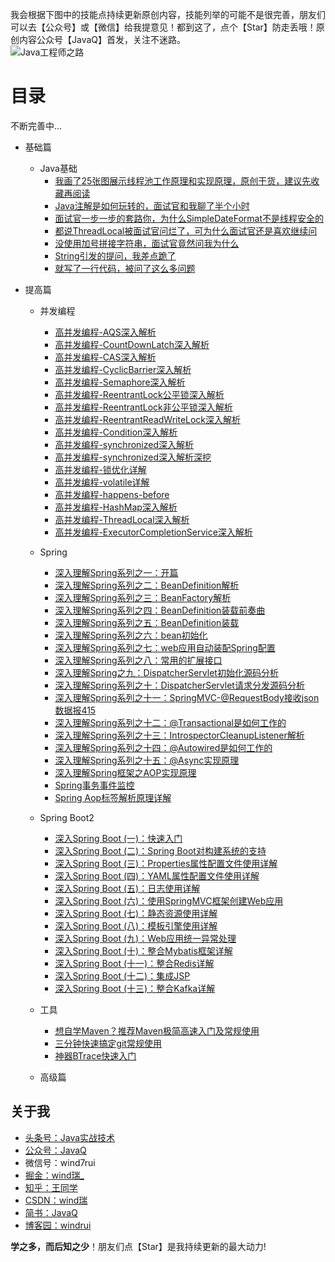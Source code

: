我会根据下图中的技能点持续更新原创内容，技能列举的可能不是很完善，朋友们可以去【公众号】或【微信】给我提意见！都到这了，点个【Star】防走丢哦！原创内容公众号【JavaQ】首发，关注不迷路。<br/>
![Java工程师之路](https://img-blog.csdnimg.cn/20200525210013393.png)

# 目录 
不断完善中...
- 基础篇
  - Java基础
    - [我画了25张图展示线程池工作原理和实现原理，原创干货，建议先收藏再阅读](https://mp.weixin.qq.com/s/1oEdi_J79lWaX0649N6BPg)
    - [Java注解是如何玩转的，面试官和我聊了半个小时](https://mp.weixin.qq.com/s?__biz=MzI0NjUxNTY5Nw==&mid=2247484696&idx=1&sn=54c8b5ad9373d88564032c8bc4bc0926&chksm=e9bf5786dec8de90506632f193789cc088165985e35320a5e2a64f6a1230f5d74c9118a811af&token=1138093002&lang=zh_CN#rd) 
    - [面试官一步一步的套路你，为什么SimpleDateFormat不是线程安全的](https://mp.weixin.qq.com/s?__biz=MzI0NjUxNTY5Nw==&mid=2247484707&idx=1&sn=3eea7537f43fcf0cd646d9bc64fd657f&chksm=e9bf57bddec8deab4ffea25c68197d82c1b46ba58ad0963c9fc0ee6d79f9c47c29660875187f&token=1138093002&lang=zh_CN#rd)
    - [都说ThreadLocal被面试官问烂了，可为什么面试官还是喜欢继续问](https://mp.weixin.qq.com/s?__biz=MzI0NjUxNTY5Nw==&mid=2247484701&idx=1&sn=67ba3d2cedbd7a475371acfc474210e1&chksm=e9bf5783dec8de95e76115bc1fbd14401f8b41030d7aa5ebd42894eba56f138fd03f153718a4&token=1138093002&lang=zh_CN#rd)
    - [没使用加号拼接字符串，面试官竟然问我为什么](https://mp.weixin.qq.com/s?__biz=MzI0NjUxNTY5Nw==&mid=2247484712&idx=1&sn=982a0801e878700b42b48f7fae3e5f30&chksm=e9bf57b6dec8dea04544c551c8206897f66efb81f49532b65df4ff878ad284c261b48ad9e3dd&token=1138093002&lang=zh_CN#rd)
    - [String引发的提问，我差点跪了](https://mp.weixin.qq.com/s?__biz=MzI0NjUxNTY5Nw==&mid=2247484671&idx=1&sn=b33d3a54250b217d0945c69a4e3d3212&chksm=e9bf5661dec8df777af465067f81e4ac57cb3aec2ca5a50c5b22a695d23ce99d8a8150c407b6&token=1138093002&lang=zh_CN#rd)
    - [就写了一行代码，被问了这么多问题](https://mp.weixin.qq.com/s?__biz=MzI0NjUxNTY5Nw==&mid=2247484653&idx=1&sn=7d433692eaba49f33d90b1f81dafd23d&chksm=e9bf5673dec8df65f0511062a2e2bd9f55f091e8eba9a063ee8669ee7d50a62eb4c04f3bb071&token=1138093002&lang=zh_CN#rd)
    
  
- 提高篇
  - 并发编程
    - [高并发编程-AQS深入解析](https://mp.weixin.qq.com/s?__biz=MzI0NjUxNTY5Nw==&mid=2247484320&idx=1&sn=9059f8308b07898a2cbbc15780a61f43&chksm=e9bf513edec8d82881f7360c9c4cf14bec405e6133f4d14ab700a74eda6322629ee8ce8806ba&token=1138093002&lang=zh_CN#rd)
    - [高并发编程-CountDownLatch深入解析](https://mp.weixin.qq.com/s?__biz=MzI0NjUxNTY5Nw==&mid=2247484326&idx=1&sn=6d8b68802adb70c5de1f1b8a2cd2a6c1&chksm=e9bf5138dec8d82ecb46f4704f8459c05d842d0d77f5bef24cac8283f88ade1d4f8685dac162&token=1138093002&lang=zh_CN#rd)
    - [高并发编程-CAS深入解析](https://mp.weixin.qq.com/s?__biz=MzI0NjUxNTY5Nw==&mid=2247484335&idx=1&sn=64f675e9342cf52c167e9916338497ff&chksm=e9bf5131dec8d827625354860d8185da5ed6f51e7a235113741beb4b48a46023215255c02e99&token=1138093002&lang=zh_CN#rd)
    - [高并发编程-CyclicBarrier深入解析](https://mp.weixin.qq.com/s?__biz=MzI0NjUxNTY5Nw==&mid=2247484339&idx=1&sn=239c24306bd835be2abf5224566c1f85&chksm=e9bf512ddec8d83b8be383c8e62e0a8028f3cf4ad9df777a30f2c3a0cfa32bdcdedeeace77c4&token=1138093002&lang=zh_CN#rd)
    - [高并发编程-Semaphore深入解析](https://mp.weixin.qq.com/s?__biz=MzI0NjUxNTY5Nw==&mid=2247484344&idx=1&sn=e0276a89ad9783b268f9c08f2691edcb&chksm=e9bf5126dec8d8300a6919b8b8e2691cc2dc5f6596e3e1a55511c5269f78264c8a378004e925&token=1138093002&lang=zh_CN#rd)
    - [高并发编程-ReentrantLock公平锁深入解析](https://mp.weixin.qq.com/s?__biz=MzI0NjUxNTY5Nw==&mid=2247484348&idx=1&sn=f6d668a6283ad33a71041bbcfa6a48d7&chksm=e9bf5122dec8d834d305801c2844fd1c7e68f7f0dc802aba17fa2b32499c3c64d4a044c28fb7&token=1138093002&lang=zh_CN#rd)
    - [高并发编程-ReentrantLock非公平锁深入解析](https://mp.weixin.qq.com/s?__biz=MzI0NjUxNTY5Nw==&mid=2247484357&idx=1&sn=a651dc2427449268ccc92d389d98b92b&chksm=e9bf515bdec8d84dce67a861f03a708e6da62aaf9386aae7c268005eff89105d2e09563c6a44&token=1138093002&lang=zh_CN#rd)
    - [高并发编程-ReentrantReadWriteLock深入解析](https://mp.weixin.qq.com/s?__biz=MzI0NjUxNTY5Nw==&mid=2247484361&idx=1&sn=925f36e47640aa57293f27b7c92b6d97&chksm=e9bf5157dec8d841936df507a245b46123f35fc188e0af518d6c6abda25e3574cba61460d093&token=1138093002&lang=zh_CN#rd)
    - [高并发编程-Condition深入解析](https://mp.weixin.qq.com/s?__biz=MzI0NjUxNTY5Nw==&mid=2247484367&idx=1&sn=44bcf3eac0a10754a1de17759f41cb95&chksm=e9bf5151dec8d847601727eaac8646d2c907cc217b3ec32d631419485709cd99463111ec6ed3&token=1138093002&lang=zh_CN#rd)
    - [高并发编程-synchronized深入解析](https://mp.weixin.qq.com/s?__biz=MzI0NjUxNTY5Nw==&mid=2247484378&idx=1&sn=c0c9fd1121e49e89d45c5578f4159562&chksm=e9bf5144dec8d8526ab953ba35260d3c90b6c131ff5c920c6090cae3ac7e9e7b5f9be4df20d3&token=1138093002&lang=zh_CN#rd)
    - [高并发编程-synchronized深入解析深挖](https://mp.weixin.qq.com/s?__biz=MzI0NjUxNTY5Nw==&mid=2247484385&idx=1&sn=b941bba79dedfdbbe46e4639c512f188&chksm=e9bf517fdec8d86995b0086aee9c591bf00bc4505b79d72989b933876ab5dd9271cf7c40c7bf&token=1138093002&lang=zh_CN#rd)
    - [高并发编程-锁优化详解](https://mp.weixin.qq.com/s?__biz=MzI0NjUxNTY5Nw==&mid=2247484393&idx=1&sn=ee05cfe2cd9e05d059accd756c91f098&chksm=e9bf5177dec8d861261cec23dfa3220bef156a535ba3a2a738bad066dd4febe1d7849c5454cb&token=1138093002&lang=zh_CN#rd)
    - [高并发编程-volatile详解](https://mp.weixin.qq.com/s?__biz=MzI0NjUxNTY5Nw==&mid=2247484400&idx=1&sn=e8a62bebb5f5b69105bc5e7647037897&chksm=e9bf516edec8d878d49264e10a9660868dedf4644943c4d65dea33f380e4c50bad9746771711&token=1138093002&lang=zh_CN#rd)
    - [高并发编程-happens-before](https://mp.weixin.qq.com/s?__biz=MzI0NjUxNTY5Nw==&mid=2247484423&idx=1&sn=c579b7be0ce23e4407fde5224ec70f39&chksm=e9bf5699dec8df8f690eb743b4a8674d69b0a81dd13ec7970c4fabd3091318538b701cdeadd6&token=1138093002&lang=zh_CN#rd)
    - [高并发编程-HashMap深入解析](https://mp.weixin.qq.com/s?__biz=MzI0NjUxNTY5Nw==&mid=2247484428&idx=1&sn=8267d69b174556ba052acf961c5fb07b&chksm=e9bf5692dec8df84d41a3f5264b53f74212eae43f428d047eb5f0a340db3bf5fbc41df8445e5&token=1138093002&lang=zh_CN#rd)
    - [高并发编程-ThreadLocal深入解析](https://mp.weixin.qq.com/s?__biz=MzI0NjUxNTY5Nw==&mid=2247484433&idx=1&sn=e0e66e5644f0f403a9a7f4d6226cf8af&chksm=e9bf568fdec8df99a6a35d609d46e285c35a9474a3efd8e13162749d8e7ab7a864fbe482279f&token=1138093002&lang=zh_CN#rd)
    - [高并发编程-ExecutorCompletionService深入解析](https://mp.weixin.qq.com/s?__biz=MzI0NjUxNTY5Nw==&mid=2247484563&idx=1&sn=d3b69e4acc957afb0b64af7e3b257e0e&chksm=e9bf560ddec8df1b07718acb9eb142f980712363c49988ba25b12535142c9c483936f84324a5&token=1138093002&lang=zh_CN#rd)
    
  - Spring
    - [深入理解Spring系列之一：开篇](https://mp.weixin.qq.com/s?__biz=MzI0NjUxNTY5Nw==&mid=2247483810&idx=1&sn=a2df14fdb638c2c6f54176d2926519d2&chksm=e9bf533cdec8da2a39032b8abc98ecbc6d4c2597ddc500d97768911ed0984499ec3c04ff5e78&token=1138093002&lang=zh_CN#rd)
    - [深入理解Spring系列之二：BeanDefinition解析](https://mp.weixin.qq.com/s?__biz=MzI0NjUxNTY5Nw==&mid=2247483814&idx=1&sn=ddf49931d552e9b4553dcec457a84c51&chksm=e9bf5338dec8da2eb190b24beda9c110d0d3ceb4b25d57c36a5b9c64b6e6b918848651e7c0f3&token=1138093002&lang=zh_CN#rd)
    - [深入理解Spring系列之三：BeanFactory解析](https://mp.weixin.qq.com/s?__biz=MzI0NjUxNTY5Nw==&mid=2247483824&idx=1&sn=9b7c2603093b055c59cc037d0ab66db0&chksm=e9bf532edec8da3874ec762744f01535228481160cc1c35fa89e0e93380893573a415ecf3601&token=1138093002&lang=zh_CN#rd)
    - [深入理解Spring系列之四：BeanDefinition装载前奏曲](https://mp.weixin.qq.com/s?__biz=MzI0NjUxNTY5Nw==&mid=2247483835&idx=1&sn=276911368d443f134997408a75578daa&chksm=e9bf5325dec8da3368915672add7ddc3c91580c2a06eaa52be20ed20e4f1ff00456959c24880&token=1138093002&lang=zh_CN#rd)
    - [深入理解Spring系列之五：BeanDefinition装载](https://mp.weixin.qq.com/s?__biz=MzI0NjUxNTY5Nw==&mid=2247483836&idx=1&sn=3cf9e95ab4fc6f691950f803d7ee3d43&chksm=e9bf5322dec8da345de94e2ed90878d3aaaf1fa2456df9a1cf0e9bb83fb1ea5d0a16f28c3b10&token=1138093002&lang=zh_CN#rd)
    - [深入理解Spring系列之六：bean初始化](https://mp.weixin.qq.com/s?__biz=MzI0NjUxNTY5Nw==&mid=2247483837&idx=1&sn=c3188309077d99b7a264da5570249dfd&chksm=e9bf5323dec8da354959cfa1bbdfdb558f9333e9850a1dccb0fc77bb60be25f5d2e6783dcedc&token=1138093002&lang=zh_CN#rd)
    - [深入理解Spring系列之七：web应用自动装配Spring配置](https://mp.weixin.qq.com/s?__biz=MzI0NjUxNTY5Nw==&mid=2247483839&idx=1&sn=fefa3bcfa0d60b9feb14ce3dd5e04fc7&chksm=e9bf5321dec8da37547d1b24f5f000368dc756a944ebb34ef1d40747d33566fbfed49a5dfd8a&token=1138093002&lang=zh_CN#rd)
    - [深入理解Spring系列之八：常用的扩展接口](https://mp.weixin.qq.com/s?__biz=MzI0NjUxNTY5Nw==&mid=2247483877&idx=1&sn=4fc7df322638d8ba05f9990151b13b1b&chksm=e9bf537bdec8da6d3554522008db8a31e57469b29d955b10599a9f07151b2896e015de9d0d77&token=1138093002&lang=zh_CN#rd)
    - [深入理解Spring之九：DispatcherServlet初始化源码分析](https://mp.weixin.qq.com/s?__biz=MzI0NjUxNTY5Nw==&mid=2247483959&idx=1&sn=e9d419f36f2ef2b23d9253d4d28a98c6&chksm=e9bf50a9dec8d9bf0306f69cb74247d307964630f9b5466a8190c76bb7cbe901ddbaaa97bc37&token=1138093002&lang=zh_CN#rd)
    - [深入理解Spring系列之十：DispatcherServlet请求分发源码分析](https://mp.weixin.qq.com/s?__biz=MzI0NjUxNTY5Nw==&mid=2247483974&idx=1&sn=c6846612b95c07f1248b727078d32fb0&chksm=e9bf50d8dec8d9ce1d05d06ceb58ef2de94fd146938e6b14187f26fd0e903f410a21a5a4b77d&token=1138093002&lang=zh_CN#rd)
    - [深入理解Spring系列之十一：SpringMVC-@RequestBody接收json数据报415](https://mp.weixin.qq.com/s?__biz=MzI0NjUxNTY5Nw==&mid=2247483978&idx=1&sn=c2d3beac2e9392d88388d52d696d5794&chksm=e9bf50d4dec8d9c21ba0156e7746d01a2cee00b8777325ea819863ef15df471e90e6dd34f987&token=1138093002&lang=zh_CN#rd)
    - [深入理解Spring系列之十二：@Transactional是如何工作的](https://mp.weixin.qq.com/s?__biz=MzI0NjUxNTY5Nw==&mid=2247484015&idx=1&sn=5178bee539475e27f14de3aacf23b6bd&chksm=e9bf50f1dec8d9e7c2d37e8239b9532962114bd9466f377064ae884ea6456d552e741924b795&token=1138093002&lang=zh_CN#rd)
    - [深入理解Spring系列之十三：IntrospectorCleanupListener解析](https://mp.weixin.qq.com/s?__biz=MzI0NjUxNTY5Nw==&mid=2247484039&idx=1&sn=5ff70f844db327fc1a508e7d5b791ac0&chksm=e9bf5019dec8d90ff5a3af33a416ef5711f4fc43a1a9494819c19edc36d056f858f7af8035d6&token=1138093002&lang=zh_CN#rd)
    - [深入理解Spring系列之十四：@Autowired是如何工作的](https://mp.weixin.qq.com/s?__biz=MzI0NjUxNTY5Nw==&mid=2247484293&idx=1&sn=2cf690c7569bceaefd677364a210ee0a&chksm=e9bf511bdec8d80df52f322107c70045f8128287a8254f442c38b544f6594a5b111f15a1f105&token=1138093002&lang=zh_CN#rd)
    - [深入理解Spring系列之十五：@Async实现原理](https://mp.weixin.qq.com/s?__biz=MzI0NjUxNTY5Nw==&mid=2247484501&idx=1&sn=30b8637a5f43c4b7b5ad4e5183d4d836&chksm=e9bf56cbdec8dfdd0bee66a1a7237b6568e34713676a1844946b7500fbc349d42153e95feeac&token=1138093002&lang=zh_CN#rd)
    - [深入理解Spring框架之AOP实现原理](https://mp.weixin.qq.com/s?__biz=MzI0NjUxNTY5Nw==&mid=2247484497&idx=1&sn=8f507ab8336ff740221ec16d707a0105&chksm=e9bf56cfdec8dfd9ba74d667ea85e8f394f410bd917b6e5c3cc622955f5dcb03d579a02311e1&token=1138093002&lang=zh_CN#rd)
    - [Spring事务事件监控](https://mp.weixin.qq.com/s?__biz=MzI0NjUxNTY5Nw==&mid=2247484528&idx=1&sn=92b3926cee2ea326b94800e970a37b3d&chksm=e9bf56eedec8dff8e3fbef7714e89a2c48f2aa1f4c7cfb283a7a762cef11975b70d92fc67997&token=1138093002&lang=zh_CN#rd)
    - [Spring Aop标签解析原理详解](https://mp.weixin.qq.com/s?__biz=MzI0NjUxNTY5Nw==&mid=2247484533&idx=1&sn=7418444ef2a4a8a13400d283c9b70896&chksm=e9bf56ebdec8dffd4fff8797b37fcd10f68246f3fb9a7ba7e97f728d1b2fe75d8dca56a2b589&token=1138093002&lang=zh_CN#rd)
    
  - Spring Boot2
    - [深入Spring Boot (一)：快速入门](https://mp.weixin.qq.com/s?__biz=MzI0NjUxNTY5Nw==&mid=2247484131&idx=1&sn=33fe0f3d15b0f2a8febe8b1521952463&chksm=e9bf507ddec8d96bc4e777f4ce58c95235769ad03ea1a2a28bb33590f0b8f4c1f62a223c58f3&token=1138093002&lang=zh_CN#rd)
    - [深入Spring Boot (二)：Spring Boot对构建系统的支持](https://mp.weixin.qq.com/s?__biz=MzI0NjUxNTY5Nw==&mid=2247484139&idx=1&sn=abfaabae16a8d5351555e0e928f31d01&chksm=e9bf5075dec8d963fcf512303e9dbe0e46d147ffabf130afe98c880847bdd567cabe6977a1c2&token=1138093002&lang=zh_CN#rd)
    - [深入Spring Boot (三)：Properties属性配置文件使用详解](https://mp.weixin.qq.com/s?__biz=MzI0NjUxNTY5Nw==&mid=2247484146&idx=1&sn=5f1bb502e1d2563d43c915f9c56ae07c&chksm=e9bf506cdec8d97aef9f9723fa1d55f2a56aa9c5961a8588aced407837a5a3e9ccb723384b9f&token=1138093002&lang=zh_CN#rd)
    - [深入Spring Boot (四)：YAML属性配置文件使用详解](https://mp.weixin.qq.com/s?__biz=MzI0NjUxNTY5Nw==&mid=2247484153&idx=1&sn=9040ae2fba5b496101a0157d2baef80e&chksm=e9bf5067dec8d97103fab979ede73f3dfcd7639dfa0fb221dd9fe6174913bcce6abffcaa3404&token=1138093002&lang=zh_CN#rd)
    - [深入Spring Boot (五)：日志使用详解](https://mp.weixin.qq.com/s?__biz=MzI0NjUxNTY5Nw==&mid=2247484159&idx=1&sn=eab381d860aad82cf11e4189ace39914&chksm=e9bf5061dec8d9770ae7761141004350f9d0bcbbf51c949e1da79698ffbfcbedae74c2c1e331&token=1138093002&lang=zh_CN#rd)
    - [深入Spring Boot (六)：使用SpringMVC框架创建Web应用](https://mp.weixin.qq.com/s?__biz=MzI0NjUxNTY5Nw==&mid=2247484165&idx=1&sn=2fb1770179b1ecfe56ea29e102656ab2&chksm=e9bf519bdec8d88d0a797b1161e8845f66ddb5e42a9d457ebffac362f7a5084a6ac131eb3f93&token=1138093002&lang=zh_CN#rd)
    - [深入Spring Boot (七)：静态资源使用详解](https://mp.weixin.qq.com/s?__biz=MzI0NjUxNTY5Nw==&mid=2247484172&idx=1&sn=54b966fe0bcf519ceb2cf6bc9d81e3bd&chksm=e9bf5192dec8d8845df42b5d11850311d35200669d363004e17d5ba86354a5e2a6c16f6ab4dc&token=1138093002&lang=zh_CN#rd)
    - [深入Spring Boot (八)：模板引擎使用详解](https://mp.weixin.qq.com/s?__biz=MzI0NjUxNTY5Nw==&mid=2247484184&idx=1&sn=bd3a4cb8ae979a0ba06a5a21682c7610&chksm=e9bf5186dec8d89097215946daeb82f601d1a74f82055a651988015bc6924f7afdf16e69cc03&token=1138093002&lang=zh_CN#rd)
    - [深入Spring Boot (九)：Web应用统一异常处理](https://mp.weixin.qq.com/s?__biz=MzI0NjUxNTY5Nw==&mid=2247484191&idx=1&sn=48490babed1259a2200fed11bafca523&chksm=e9bf5181dec8d89775de549fecf36320b224310c37dff7387f1341167ea2729040c7616e6009&token=1138093002&lang=zh_CN#rd)
    - [深入Spring Boot (十)：整合Mybatis框架详解](https://mp.weixin.qq.com/s?__biz=MzI0NjUxNTY5Nw==&mid=2247484196&idx=1&sn=8367c785d3688a3c80891108414c84eb&chksm=e9bf51badec8d8ac6134e2d1f5460d943f604fc6a93e897f91b23bccc81e9b796b0903ec511d&token=1138093002&lang=zh_CN#rd)
    - [深入Spring Boot (十一)：整合Redis详解](https://mp.weixin.qq.com/s?__biz=MzI0NjUxNTY5Nw==&mid=2247484207&idx=1&sn=8226ccbcaa075467d1fc6b659c4b8041&chksm=e9bf51b1dec8d8a7f818e690da9f1c558e78f81d8cd25875029fcf809927aed257eb23fe31cf&token=1138093002&lang=zh_CN#rd)
    - [深入Spring Boot (十二)：集成JSP](https://mp.weixin.qq.com/s?__biz=MzI0NjUxNTY5Nw==&mid=2247484263&idx=1&sn=9df870dc31a790b217f29884ba40ef53&chksm=e9bf51f9dec8d8ef71cdba6511ee85574105b00f6a1009b28489d4129dfecd103310526f9d36&token=1138093002&lang=zh_CN#rd)
    - [深入Spring Boot (十三)：整合Kafka详解](https://mp.weixin.qq.com/s?__biz=MzI0NjUxNTY5Nw==&mid=2247484573&idx=1&sn=40cd5ff38d36df649c52110198e941a8&chksm=e9bf5603dec8df156fbf662e579a2c0eb98517c178d10e37b371f817d8bac9688fd3e7a9a0e3&token=1138093002&lang=zh_CN#rd)

  - 工具
    - [想自学Maven？推荐Maven极简高速入门及常规使用](https://www.toutiao.com/i6823323322994917892/)
    - [三分钟快速搞定git常规使用](https://www.toutiao.com/i6803339583179194892/)
    - [神器BTrace快速入门](https://mp.weixin.qq.com/s?__biz=MzI0NjUxNTY5Nw==&mid=2247483848&idx=1&sn=1d566e87d37849729b15707cb472ea7e&chksm=e9bf5356dec8da40fcb4a8a3937222b8c35e74f8a6550a9422c8643ab86b1f651fbb9f32ae6a&token=1330907269&lang=zh_CN#rd)
    
  - 高级篇
  
    
    

## 关于我
* [头条号：Java实战技术](https://www.toutiao.com/c/user/62859607968/#mid=1575311975640078)
* [公众号：JavaQ](https://mp.weixin.qq.com/s/QE2PY9B4iFFV9gCabkJzcw?_blank)
* 微信号：wind7rui
* [掘金：wind瑞_](https://juejin.im/user/59dc1e88f265da430b7a3038)
* [知乎：王同学](https://www.zhihu.com/people/_JavaQ)
* [CSDN：wind瑞](https://blog.csdn.net/windrui)
* [简书：JavaQ](https://www.jianshu.com/u/1a8d4abaddf2)
* [博客园：windrui](https://www.cnblogs.com/windrui/)

**学之多，而后知之少**！朋友们点【Star】是我持续更新的最大动力!

